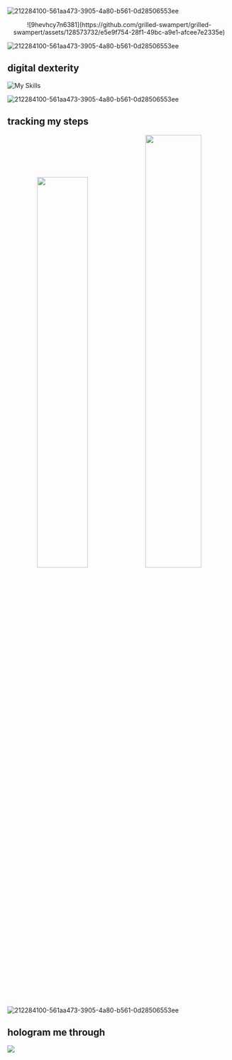 ![212284100-561aa473-3905-4a80-b561-0d28506553ee](https://github.com/grilled-swampert/grilled-swampert/assets/128573732/1b287ce7-8ed0-4cec-96b4-188b82dac9f3)

<p align="center">
![9hevhcy7n6381](https://github.com/grilled-swampert/grilled-swampert/assets/128573732/e5e9f754-28f1-49bc-a9e1-afcee7e2335e)

</p>

![212284100-561aa473-3905-4a80-b561-0d28506553ee](https://github.com/grilled-swampert/grilled-swampert/assets/128573732/1b287ce7-8ed0-4cec-96b4-188b82dac9f3)

## digital dexterity
![My Skills](https://skillicons.dev/icons?i=c,cpp,python,html,css,bootstrap,javascript,java,arduino)

![212284100-561aa473-3905-4a80-b561-0d28506553ee](https://github.com/grilled-swampert/grilled-swampert/assets/128573732/1b287ce7-8ed0-4cec-96b4-188b82dac9f3)

## tracking my steps
<p align="center">
<img src="https://github-readme-stats.vercel.app/api?username=grilled-swampert&count_private=true&show_icons=true&&theme=react&include_all_commits=true" width = "47.5%">
<img src="https://github-readme-streak-stats.herokuapp.com?user=grilled-swampert&theme=react" width = "50%">
</p>

![212284100-561aa473-3905-4a80-b561-0d28506553ee](https://github.com/grilled-swampert/grilled-swampert/assets/128573732/1b287ce7-8ed0-4cec-96b4-188b82dac9f3)

## hologram me through
<p>
<a href"mailto:s.ranadive@somaiya.edu" target="_blank"><img src="https://img.shields.io/badge/Gmail-D14836?style=for-the-badge&logo=gmail&logoColor=white"></a>
</p>
<!--
**grilled-swampert/grilled-swampert** is a ✨ _special_ ✨ repository because its `README.md` (this file) appears on your GitHub profile.

Here are some ideas to get you started:

- 🔭 I’m currently working on ...
- 🌱 I’m currently learning ...
- 👯 I’m looking to collaborate on ...
- 🤔 I’m looking for help with ...
- 💬 Ask me about ...
- 📫 How to reach me: ...
- 😄 Pronouns: ...
- ⚡ Fun fact: ...
-->
